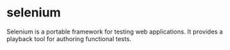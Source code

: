 # selenium
Selenium is a portable framework for testing web applications. It provides a playback tool for authoring functional tests.

